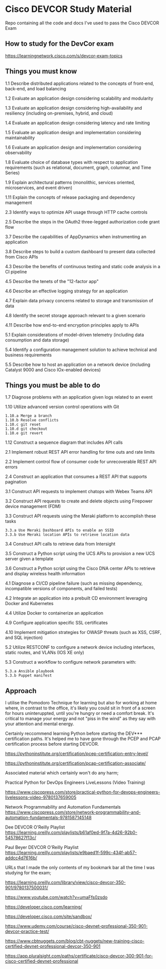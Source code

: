 # Cisco DEVCOR Study Material

Repo containing all the code and docs I've used to pass the Cisco DEVCOR Exam

## How to study for the DevCor exam

<https://learningnetwork.cisco.com/s/devcor-exam-topics>

## Things you must know

1.1 Describe distributed applications related to the concepts of front-end, back-end, and load balancing

1.2 Evaluate an application design considering scalability and modularity

1.3 Evaluate an application design considering high-availability and resiliency (including on-premises, hybrid, and cloud)

1.4 Evaluate an application design considering latency and rate limiting

1.5 Evaluate an application design and implementation considering maintainability

1.6 Evaluate an application design and implementation considering observability

1.8 Evaluate choice of database types with respect to application requirements (such as relational, document, graph, columnar, and Time Series)

1.9 Explain architectural patterns (monolithic, services oriented, microservices, and event driven)

1.11 Explain the concepts of release packaging and dependency management

2.3 Identify ways to optimize API usage through HTTP cache controls

2.5 Describe the steps in the OAuth2 three-legged authorization code grant flow

3.7 Describe the capabilities of AppDynamics when instrumenting an application

3.8 Describe steps to build a custom dashboard to present data collected from Cisco APIs

4.3 Describe the benefits of continuous testing and static code analysis in a CI pipeline

4.5 Describe the tenets of the "12-factor app"

4.6 Describe an effective logging strategy for an application

4.7 Explain data privacy concerns related to storage and transmission of data

4.8 Identify the secret storage approach relevant to a given scenario

4.11 Describe how end-to-end encryption principles apply to APIs

5.1 Explain considerations of model-driven telemetry (including data consumption and data storage)

5.4 Identify a configuration management solution to achieve technical and business requirements

5.5 Describe how to host an application on a network device (including Catalyst 9000 and Cisco IOx-enabled devices)

## Things you must be able to do

1.7 Diagnose problems with an application given logs related to an event

1.10 Utilize advanced version control operations with Git

    1.10.a Merge a branch
    1.10.b Resolve conflicts
    1.10.c git reset
    1.10.d git checkout
    1.10.e git revert

1.12 Construct a sequence diagram that includes API calls

2.1 Implement robust REST API error handling for time outs and rate limits

2.2 Implement control flow of consumer code for unrecoverable REST API errors

2.4 Construct an application that consumes a REST API that supports pagination

3.1 Construct API requests to implement chatops with Webex Teams API

3.2 Construct API requests to create and delete objects using Firepower device management (FDM)

3.3 Construct API requests using the Meraki platform to accomplish these tasks

    3.3.a Use Meraki Dashboard APIs to enable an SSID
    3.3.b Use Meraki location APIs to retrieve location data

3.4 Construct API calls to retrieve data from Intersight

3.5 Construct a Python script using the UCS APIs to provision a new UCS server given a template

3.6 Construct a Python script using the Cisco DNA center APIs to retrieve and display wireless health information

4.1 Diagnose a CI/CD pipeline failure (such as missing dependency, incompatible versions of components, and failed tests)

4.2 Integrate an application into a prebuilt CD environment leveraging Docker and Kubernetes

4.4 Utilize Docker to containerize an application

4.9 Configure application specific SSL certificates

4.10 Implement mitigation strategies for OWASP threats (such as XSS, CSRF, and SQL injection)

5.2 Utilize RESTCONF to configure a network device including interfaces, static routes, and VLANs (IOS XE only)

5.3 Construct a workflow to configure network parameters with:

    5.3.a Ansible playbook
    5.3.b Puppet manifest

## Approach

I utilise the Pomodoro Technique for learning but also for working at home where, in contrast to the office, it's likely you could sit in front of a screen for hours uninteruppted, until you're hungry or need a comfort break. It's critical to manage your energy and not "piss in the wind" as they say with your attention and mental energy.

Certainly reccommend learning Python before starting the DEV*** certification paths. It's helped me to have gone through the PCEP and PCAP certification process before starting DEVCOR.

<https://pythoninstitute.org/certification/pcep-certification-entry-level/>

<https://pythoninstitute.org/certification/pcap-certification-associate/>

Associated material which certainly won't do any harm;

Practical Python for DevOps Engineers LiveLessons (Video Training)

<https://www.ciscopress.com/store/practical-python-for-devops-engineers-livelessons-video-9780137659005>

Network Programmability and Automation Fundamentals
<https://www.ciscopress.com/store/network-programmability-and-automation-fundamentals-9781587145148>

Dee DEVCOR O'Reilly Playlist
<https://learning.oreilly.com/playlists/b61af0ed-9f7a-4d26-92b0-54578627f13c/>

Paul Beyer DEVCOR O'Reilly Playlist
<https://learning.oreilly.com/playlists/e9baed1f-599c-434f-ab57-addcc4d7616b/>

URLs that I made the only contents of my bookmark bar all the time I was studying for the exam;

<https://learning.oreilly.com/library/view/cisco-devcor-350-901/9780137500031/>

<https://www.youtube.com/watch?v=umaFfs0zsdo>

<https://developer.cisco.com/learning/>

<https://developer.cisco.com/site/sandbox/>

<https://www.udemy.com/course/cisco-devnet-professional-350-901-devcor-practice-test/>

<https://www.cbtnuggets.com/blog/cbt-nuggets/new-training-cisco-certified-devnet-professional-devcor-350-901>

<https://app.pluralsight.com/paths/certificate/cisco-devcor-300-901-for-cisco-certified-devnet-professional>
